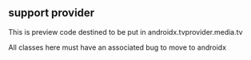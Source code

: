 ## support provider

This is preview code destined to be put in androidx.tvprovider.media.tv


All classes here must have an associated bug to move to androidx
